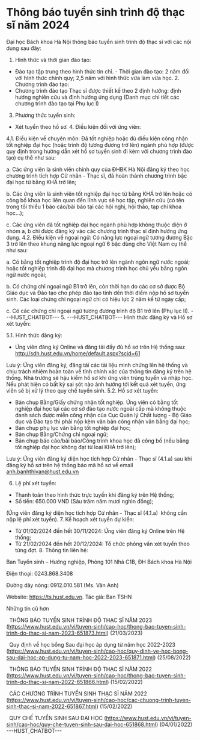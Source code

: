 # Thông báo tuyển sinh trình độ thạc sĩ năm 2024

Đại học Bách khoa Hà Nội thông báo tuyển sinh trình độ thạc sĩ với các nội dung sau đây:

1. Hình thức và thời gian đào tạo:
- Đào tạo tập trung theo hình thức tín chỉ. - Thời gian đào tạo: 2 năm đối với hình thức chính quy; 2,5 năm với hình thức vừa làm vừa học. 2. Chương trình đào tạo:
- Chương trình đào tạo Thạc sĩ được thiết kế theo 2 định hướng: định hướng nghiên cứu và định hướng ứng dụng (Danh mục chi tiết các chương trình đào tạo tại Phụ lục I)

3. Phương thức tuyển sinh:
- Xét tuyển theo hồ sơ. 4. Điều kiện đối với ứng viên:

4.1. Điều kiện về chuyên môn: Đã tốt nghiệp hoặc đủ điều kiện công nhận tốt nghiệp đại học (hoặc trình độ tương đương trở lên) ngành phù hợp (được quy định trong hướng dẫn xét hồ sơ tuyển sinh đi kèm với chương trình đào tạo) cụ thể như sau:

a. Các ứng viên là sinh viên chính quy của ĐHBK Hà Nội đăng ký theo học chương trình tích hợp Cử nhân - Thạc sĩ, đã hoàn thành chương trình bậc đại học từ bằng KHÁ trở lên;

b. Các ứng viên là sinh viên tốt nghiệp đại học từ bằng KHÁ trở lên hoặc có công bố khoa học liên quan đến lĩnh vực sẽ học tập, nghiên cứu (có tên trong tối thiểu 1 báo cáo/bài báo tại các hội nghị, hội thảo, tạp chí khoa học…);

c. Các ứng viên đã tốt nghiệp đại học ngành phù hợp không thuộc diện ở nhóm a, b chỉ được đăng ký vào các chương trình thạc sĩ định hướng ứng dụng. 4.2. Điều kiện về ngoại ngữ: Có năng lực ngoại ngữ tương đương Bậc 3 trở lên theo khung năng lực ngoại ngữ 6 bậc dùng cho Việt Nam cụ thể như sau:

a. Có bằng tốt nghiệp trình độ đại học trở lên ngành ngôn ngữ nước ngoài; hoặc tốt nghiệp trình độ đại học mà chương trình học chủ yếu bằng ngôn ngữ nước ngoài;

b. Có chứng chỉ ngoại ngữ B1 trở lên, còn thời hạn do các cơ sở được Bộ Giáo dục và Đào tạo cho phép đào tạo tính đến thời điểm nộp hồ sơ tuyển sinh. Các loại chứng chỉ ngoại ngữ chỉ có hiệu lực 2 năm kể từ ngày cấp;

c. Có các chứng chỉ ngoại ngữ tương đương trình độ B1 trở lên (Phụ lục II). 
 ---HUST_CHATBOT---
5. 
 ---HUST_CHATBOT---
Hình thức đăng ký và Hồ sơ xét tuyển:

5.1. Hình thức đăng ký:
- Ứng viên đăng ký Online và đăng tải đầy đủ hồ sơ trên Hệ thống sau:
http://sdh.hust.edu.vn/home/default.aspx?scid=61

Lưu ý: Ứng viên đăng ký, đăng tải các tài liệu minh chứng lên hệ thống và chịu trách nhiệm hoàn toàn về tính chính xác của thông tin đăng ký trên hệ thống. Nhà trường sẽ hậu kiểm hồ sơ khi ứng viên trúng tuyển và nhập học. Nếu phát hiện có bất kỳ sai sót nào ảnh hưởng tới kết quả xét tuyển, ứng viên sẽ bị xử lý theo quy chế tuyển sinh. 5.2. Hồ sơ xét tuyển:
- Bản chụp Bằng/Giấy chứng nhận tốt nghiệp. Ứng viên có bằng tốt nghiệp đại học tại các cơ sở đào tạo nước ngoài cấp mà không thuộc danh sách được miễn công nhận của Cục Quản lý Chất lượng - Bộ Giáo dục và Đào tạo thì phải nộp kèm văn bản công nhận văn bằng đại học;
- Bản chụp phụ lục văn bằng tốt nghiệp đại học;
- Bản chụp Bằng/Chứng chỉ ngoại ngữ;
- Bản chụp báo cáo/bài báo/Công trình khoa học đã công bố (nếu bằng tốt nghiệp đại học không đạt từ loại KHÁ trở lên);

Lưu ý: Ứng viên đăng ký diện học tích hợp Cử nhân - Thạc sĩ (4.1.a) sau khi đăng ký hồ sơ trên hệ thống báo mã hồ sơ về email anh.banhthivan@hust.edu.vn

6. Lệ phí xét tuyển:
- Thanh toán theo hình thức trực tuyến khi đăng ký trên Hệ thống;
- Số tiền: 650.000 VND (Sáu trăm năm mươi nghìn đồng);

(Ứng viên đăng ký diện học tích hợp Cử nhân - Thạc sĩ (4.1.a)  không cần  nộp lệ phí xét tuyển). 7. Kế hoạch xét tuyển dự kiến:
- Từ 01/02/2024 đến hết 30/11/2024: Ứng viên đăng ký Online trên Hệ thống;
- Từ 21/02/2024 đến hết 20/12/2024: Tổ chức phỏng vấn xét tuyển theo từng đợt. 8. Thông tin liên hệ:

Ban Tuyển sinh – Hướng nghiệp, Phòng 101 Nhà C1B, ĐH Bách khoa Hà Nội

Điện thoại: 0243.868.3408

Đường dây nóng: 0912.010.581 (Ms. Vân Anh)

Website: https://ts.hust.edu.vn. Tác giả: Ban TSHN
            

Những tin cũ hơn

 
THÔNG BÁO TUYỂN SINH TRÌNH ĐỘ THẠC SĨ NĂM 2023 (https://www.hust.edu.vn/vi/tuyen-sinh/cao-hoc/thong-bao-tuyen-sinh-trinh-do-thac-si-nam-2023-651873.html)
(21/03/2023)

 
Quy định về học bổng Sau đại học áp dụng từ năm học 2022-2023 (https://www.hust.edu.vn/vi/tuyen-sinh/cao-hoc/quy-dinh-ve-hoc-bong-sau-dai-hoc-ap-dung-tu-nam-hoc-2022-2023-651871.html)
(25/08/2022)

 
THÔNG BÁO TUYỂN SINH TRÌNH ĐỘ THẠC SĨ NĂM 2022 (https://www.hust.edu.vn/vi/tuyen-sinh/cao-hoc/thong-bao-tuyen-sinh-trinh-do-thac-si-nam-2022-651866.html)
(15/02/2022)

 
CÁC CHƯƠNG TRÌNH TUYỂN SINH THẠC SĨ NĂM 2022 (https://www.hust.edu.vn/vi/tuyen-sinh/cao-hoc/cac-chuong-trinh-tuyen-sinh-thac-si-nam-2022-651867.html)
(15/02/2022)

 
QUY CHẾ TUYỂN SINH SAU ĐẠI HỌC (https://www.hust.edu.vn/vi/tuyen-sinh/cao-hoc/quy-che-tuyen-sinh-sau-dai-hoc-651868.html)
(04/01/2022) 
 ---HUST_CHATBOT---
